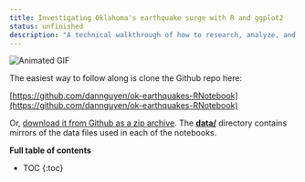 ```yaml
---
title: Investigating Oklahoma's earthquake surge with R and ggplot2
status: unfinished
description: "A technical walkthrough of how to research, analyze, and visualize Oklahoma's earthquakes using R".
---
```


![Animated GIF](/files/images/posts/ok-earthquakes/movie-quakes-OK.gif)


The easiest way to follow along is clone the Github repo here:

[https://github.com/dannguyen/ok-earthquakes-RNotebook](https://github.com/dannguyen/ok-earthquakes-RNotebook)

Or, [download it from Github as a zip archive](https://github.com/dannguyen/ok-earthquakes-RNotebook/archive/master.zip). The [__data/__](https://github.com/dannguyen/ok-earthquakes-RNotebook/tree/master/data) directory contains mirrors of the data files used in each of the notebooks.


__Full table of contents__

* TOC
{:toc}


